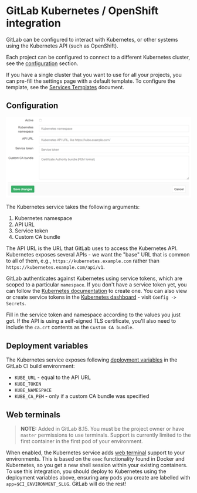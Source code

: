 # GitLab Kubernetes / OpenShift integration

GitLab can be configured to interact with Kubernetes, or other systems using the
Kubernetes API (such as OpenShift).

Each project can be configured to connect to a different Kubernetes cluster, see
the [configuration](#configuration) section.

If you have a single cluster that you want to use for all your projects,
you can pre-fill the settings page with a default template. To configure the
template, see the [Services Templates](services_templates.md) document.

## Configuration

![Kubernetes configuration settings](img/kubernetes_configuration.png)

The Kubernetes service takes the following arguments:

1. Kubernetes namespace
1. API URL
1. Service token
1. Custom CA bundle

The API URL is the URL that GitLab uses to access the Kubernetes API. Kubernetes
exposes several APIs - we want the "base" URL that is common to all of them,
e.g., `https://kubernetes.example.com` rather than `https://kubernetes.example.com/api/v1`.

GitLab authenticates against Kubernetes using service tokens, which are
scoped to a particular `namespace`. If you don't have a service token yet,
you can follow the
[Kubernetes documentation](http://kubernetes.io/docs/user-guide/service-accounts/)
to create one. You can also view or create service tokens in the
[Kubernetes dashboard](http://kubernetes.io/docs/user-guide/ui/) - visit
`Config -> Secrets`.

Fill in the service token and namespace according to the values you just got.
If the API is using a self-signed TLS certificate, you'll also need to include
the `ca.crt` contents as the `Custom CA bundle`.

## Deployment variables

The Kubernetes service exposes following
[deployment variables](../ci/variables/README.md#deployment-variables) in the
GitLab CI build environment:

- `KUBE_URL` - equal to the API URL
- `KUBE_TOKEN`
- `KUBE_NAMESPACE`
- `KUBE_CA_PEM` - only if a custom CA bundle was specified

## Web terminals

>**NOTE:**
Added in GitLab 8.15. You must be the project owner or have `master` permissions
to use terminals. Support is currently limited to the first container in the
first pod of your environment.

When enabled, the Kubernetes service adds [web terminal](../ci/environments.md#web-terminals)
support to your environments. This is based on the `exec` functionality found in
Docker and Kubernetes, so you get a new shell session within your existing
containers. To use this integration, you should deploy to Kubernetes using
the deployment variables above, ensuring any pods you create are labelled with
`app=$CI_ENVIRONMENT_SLUG`. GitLab will do the rest!
